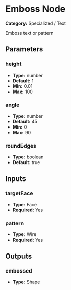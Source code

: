 
# Emboss Node

**Category:** Specialized / Text

Emboss text or pattern

## Parameters


### height
- **Type:** number
- **Default:** 1
- **Min:** 0.01
- **Max:** 100



### angle
- **Type:** number
- **Default:** 45
- **Min:** 0
- **Max:** 90



### roundEdges
- **Type:** boolean
- **Default:** true





## Inputs


### targetFace
- **Type:** Face
- **Required:** Yes



### pattern
- **Type:** Wire
- **Required:** Yes



## Outputs


### embossed
- **Type:** Shape




